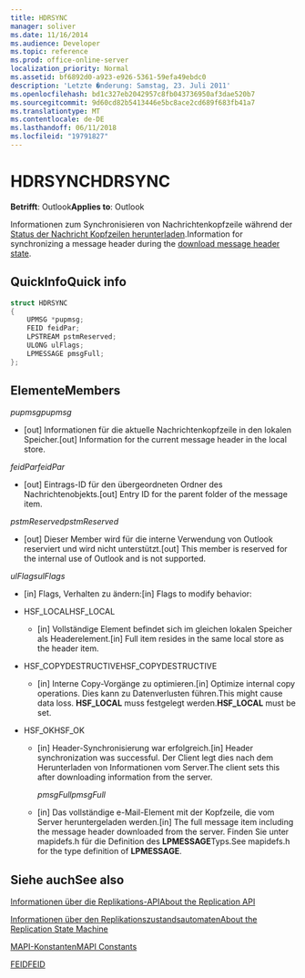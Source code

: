 ```yaml
---
title: HDRSYNC
manager: soliver
ms.date: 11/16/2014
ms.audience: Developer
ms.topic: reference
ms.prod: office-online-server
localization_priority: Normal
ms.assetid: bf6892d0-a923-e926-5361-59efa49ebdc0
description: 'Letzte �nderung: Samstag, 23. Juli 2011'
ms.openlocfilehash: bd1c327eb2042957c8fb043736950af3dae520b7
ms.sourcegitcommit: 9d60cd82b5413446e5bc8ace2cd689f683fb41a7
ms.translationtype: MT
ms.contentlocale: de-DE
ms.lasthandoff: 06/11/2018
ms.locfileid: "19791827"
---
```

# <a name="hdrsync"></a><span data-ttu-id="456dd-103">HDRSYNC</span><span class="sxs-lookup"><span data-stu-id="456dd-103">HDRSYNC</span></span>

  
  
<span data-ttu-id="456dd-104">**Betrifft**: Outlook</span><span class="sxs-lookup"><span data-stu-id="456dd-104">**Applies to**: Outlook</span></span> 
  
<span data-ttu-id="456dd-105">Informationen zum Synchronisieren von Nachrichtenkopfzeile während der [Status der Nachricht Kopfzeilen herunterladen](download-message-header-state.md).</span><span class="sxs-lookup"><span data-stu-id="456dd-105">Information for synchronizing a message header during the [download message header state](download-message-header-state.md).</span></span>
  
## <a name="quick-info"></a><span data-ttu-id="456dd-106">QuickInfo</span><span class="sxs-lookup"><span data-stu-id="456dd-106">Quick info</span></span>

```cpp
struct HDRSYNC 
{ 
    UPMSG *pupmsg; 
    FEID feidPar; 
    LPSTREAM pstmReserved; 
    ULONG ulFlags; 
    LPMESSAGE pmsgFull; 
};
```

## <a name="members"></a><span data-ttu-id="456dd-107">Elemente</span><span class="sxs-lookup"><span data-stu-id="456dd-107">Members</span></span>

 <span data-ttu-id="456dd-108">_pupmsg_</span><span class="sxs-lookup"><span data-stu-id="456dd-108">_pupmsg_</span></span>
  
- <span data-ttu-id="456dd-109">[out] Informationen für die aktuelle Nachrichtenkopfzeile in den lokalen Speicher.</span><span class="sxs-lookup"><span data-stu-id="456dd-109">[out] Information for the current message header in the local store.</span></span>
    
 <span data-ttu-id="456dd-110">_feidPar_</span><span class="sxs-lookup"><span data-stu-id="456dd-110">_feidPar_</span></span>
  
- <span data-ttu-id="456dd-111">[out] Eintrags-ID für den übergeordneten Ordner des Nachrichtenobjekts.</span><span class="sxs-lookup"><span data-stu-id="456dd-111">[out] Entry ID for the parent folder of the message item.</span></span>
    
 <span data-ttu-id="456dd-112">_pstmReserved_</span><span class="sxs-lookup"><span data-stu-id="456dd-112">_pstmReserved_</span></span>
  
- <span data-ttu-id="456dd-113">[out] Dieser Member wird für die interne Verwendung von Outlook reserviert und wird nicht unterstützt.</span><span class="sxs-lookup"><span data-stu-id="456dd-113">[out] This member is reserved for the internal use of Outlook and is not supported.</span></span> 
    
 <span data-ttu-id="456dd-114">_ulFlags_</span><span class="sxs-lookup"><span data-stu-id="456dd-114">_ulFlags_</span></span>
  
- <span data-ttu-id="456dd-115">[in] Flags, Verhalten zu ändern:</span><span class="sxs-lookup"><span data-stu-id="456dd-115">[in] Flags to modify behavior:</span></span>
    
- <span data-ttu-id="456dd-116">HSF_LOCAL</span><span class="sxs-lookup"><span data-stu-id="456dd-116">HSF_LOCAL</span></span>
    
  - <span data-ttu-id="456dd-117">[in] Vollständige Element befindet sich im gleichen lokalen Speicher als Headerelement.</span><span class="sxs-lookup"><span data-stu-id="456dd-117">[in] Full item resides in the same local store as the header item.</span></span>
    
- <span data-ttu-id="456dd-118">HSF_COPYDESTRUCTIVE</span><span class="sxs-lookup"><span data-stu-id="456dd-118">HSF_COPYDESTRUCTIVE</span></span>
    
  -  <span data-ttu-id="456dd-119">[in] Interne Copy-Vorgänge zu optimieren.</span><span class="sxs-lookup"><span data-stu-id="456dd-119">[in] Optimize internal copy operations.</span></span> <span data-ttu-id="456dd-120">Dies kann zu Datenverlusten führen.</span><span class="sxs-lookup"><span data-stu-id="456dd-120">This might cause data loss.</span></span> <span data-ttu-id="456dd-121">**HSF_LOCAL** muss festgelegt werden.</span><span class="sxs-lookup"><span data-stu-id="456dd-121">**HSF_LOCAL** must be set.</span></span> 
    
- <span data-ttu-id="456dd-122">HSF_OK</span><span class="sxs-lookup"><span data-stu-id="456dd-122">HSF_OK</span></span>
    
  - <span data-ttu-id="456dd-123">[in] Header-Synchronisierung war erfolgreich.</span><span class="sxs-lookup"><span data-stu-id="456dd-123">[in] Header synchronization was successful.</span></span> <span data-ttu-id="456dd-124">Der Client legt dies nach dem Herunterladen von Informationen vom Server.</span><span class="sxs-lookup"><span data-stu-id="456dd-124">The client sets this after downloading information from the server.</span></span>
    
     <span data-ttu-id="456dd-125">_pmsgFull_</span><span class="sxs-lookup"><span data-stu-id="456dd-125">_pmsgFull_</span></span>
    
  - <span data-ttu-id="456dd-126">[in] Das vollständige e-Mail-Element mit der Kopfzeile, die vom Server heruntergeladen werden.</span><span class="sxs-lookup"><span data-stu-id="456dd-126">[in] The full message item including the message header downloaded from the server.</span></span> <span data-ttu-id="456dd-127">Finden Sie unter mapidefs.h für die Definition des **LPMESSAGE**Typs.</span><span class="sxs-lookup"><span data-stu-id="456dd-127">See mapidefs.h for the type definition of **LPMESSAGE**.</span></span> 
    
## <a name="see-also"></a><span data-ttu-id="456dd-128">Siehe auch</span><span class="sxs-lookup"><span data-stu-id="456dd-128">See also</span></span>



[<span data-ttu-id="456dd-129">Informationen über die Replikations-API</span><span class="sxs-lookup"><span data-stu-id="456dd-129">About the Replication API</span></span>](about-the-replication-api.md)
  
[<span data-ttu-id="456dd-130">Informationen über den Replikationszustandsautomaten</span><span class="sxs-lookup"><span data-stu-id="456dd-130">About the Replication State Machine</span></span>](about-the-replication-state-machine.md)
  
[<span data-ttu-id="456dd-131">MAPI-Konstanten</span><span class="sxs-lookup"><span data-stu-id="456dd-131">MAPI Constants</span></span>](mapi-constants.md)
  
[<span data-ttu-id="456dd-132">FEID</span><span class="sxs-lookup"><span data-stu-id="456dd-132">FEID</span></span>](feid.md)

